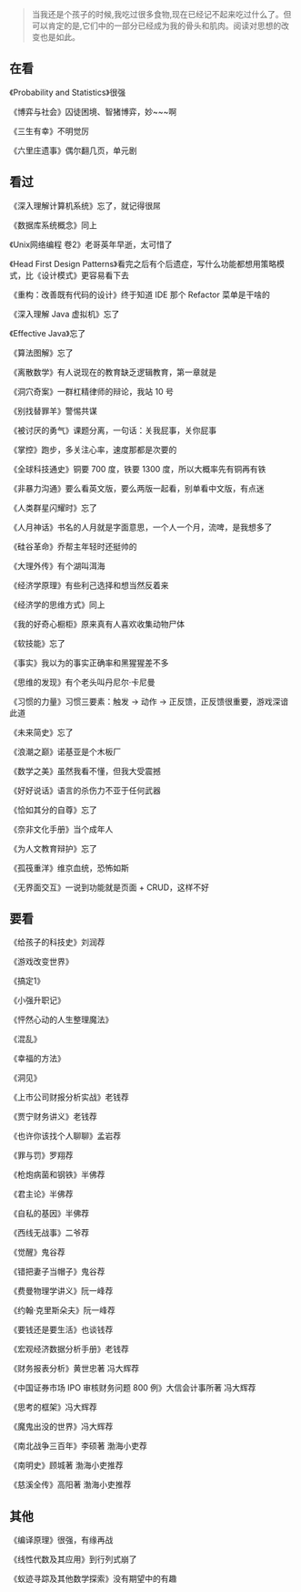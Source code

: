 > 当我还是个孩子的时候,我吃过很多食物,现在已经记不起来吃过什么了。但可以肯定的是,它们中的一部分已经成为我的骨头和肌肉。阅读对思想的改变也是如此。

## 在看

《Probability and Statistics》很强

《博弈与社会》囚徒困境、智猪博弈，妙~~~啊

《三生有幸》不明觉厉

《六里庄遗事》偶尔翻几页，单元剧

## 看过

《深入理解计算机系统》忘了，就记得很屌

《数据库系统概念》同上

《Unix网络编程 卷2》老哥英年早逝，太可惜了

《Head First Design Patterns》看完之后有个后遗症，写什么功能都想用策略模式，比《设计模式》更容易看下去

《重构：改善既有代码的设计》终于知道 IDE 那个 Refactor 菜单是干啥的

《深入理解 Java 虚拟机》忘了

《Effective Java》忘了

《算法图解》忘了

《离散数学》有人说现在的教育缺乏逻辑教育，第一章就是

《洞穴奇案》一群杠精律师的辩论，我站 10 号

《别找替罪羊》警惕共谋

《被讨厌的勇气》课题分离，一句话：关我屁事，关你屁事

《掌控》跑步，多关注心率，速度那都是次要的

《全球科技通史》铜要 700 度，铁要 1300 度，所以大概率先有铜再有铁

《非暴力沟通》要么看英文版，要么两版一起看，别单看中文版，有点迷

《人类群星闪耀时》忘了

《人月神话》书名的人月就是字面意思，一个人一个月，流啤，是我想多了

《硅谷革命》乔帮主年轻时还挺帅的

《大理外传》有个湖叫洱海

《经济学原理》有些利己选择和想当然反着来

《经济学的思维方式》同上

《我的好奇心橱柜》原来真有人喜欢收集动物尸体

《软技能》忘了

《事实》我以为的事实正确率和黑猩猩差不多

《思维的发现》有个老头叫丹尼尔·卡尼曼

《习惯的力量》习惯三要素：触发 -> 动作 -> 正反馈，正反馈很重要，游戏深谙此道

《未来简史》忘了

《浪潮之巅》诺基亚是个木板厂

《数学之美》虽然我看不懂，但我大受震撼

《好好说话》语言的杀伤力不亚于任何武器

《恰如其分的自尊》忘了

《奈非文化手册》当个成年人

《为人文教育辩护》忘了

《孤筏重洋》维京血统，恐怖如斯

《无界面交互》一说到功能就是页面 + CRUD，这样不好

## 要看

《给孩子的科技史》刘润荐

《游戏改变世界》

《搞定1》

《小强升职记》

《怦然心动的人生整理魔法》

《混乱》

《幸福的方法》

《洞见》

《上市公司财报分析实战》老钱荐

《贾宁财务讲义》老钱荐

《也许你该找个人聊聊》孟岩荐

《罪与罚》罗翔荐

《枪炮病菌和钢铁》半佛荐

《君主论》半佛荐

《自私的基因》半佛荐

《西线无战事》二爷荐

《觉醒》鬼谷荐

《错把妻子当帽子》鬼谷荐

《费曼物理学讲义》阮一峰荐

《约翰·克里斯朵夫》阮一峰荐

《要钱还是要生活》也谈钱荐

《宏观经济数据分析手册》老钱荐

《财务报表分析》黄世忠著 冯大辉荐

《中国证券市场 IPO 审核财务问题 800 例》大信会计事所著 冯大辉荐

《思考的框架》冯大辉荐

《魔鬼出没的世界》冯大辉荐

《南北战争三百年》李硕著 渤海小吏荐

《南明史》顾城著 渤海小吏推荐

《慈溪全传》高阳著 渤海小吏推荐

## 其他

《编译原理》很强，有缘再战

《线性代数及其应用》到行列式崩了

《蚁迹寻踪及其他数学探索》没有期望中的有趣